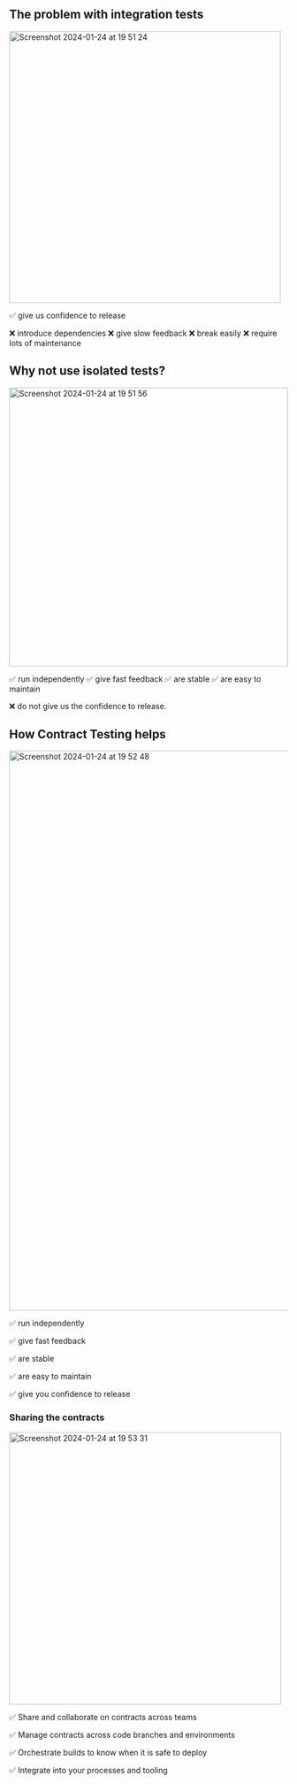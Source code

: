 ## The problem with integration tests

<img width="491" alt="Screenshot 2024-01-24 at 19 51 24" src="https://github.com/shayanadc/contract-testing-pactflow/assets/6294224/ee465aa7-2db0-4f18-ba6e-5b593cfbd988">

✅ give us confidence to release

❌ introduce dependencies
❌ give slow feedback
❌ break easily
❌ require lots of maintenance


## Why not use isolated tests?

<img width="504" alt="Screenshot 2024-01-24 at 19 51 56" src="https://github.com/shayanadc/contract-testing-pactflow/assets/6294224/6a4eaf0a-dfbe-4ca3-9136-9a4ccb32193a">

✅ run independently
✅ give fast feedback
✅ are stable
✅ are easy to maintain

❌ do not give us the confidence to release.

## How Contract Testing helps

<img width="1012" alt="Screenshot 2024-01-24 at 19 52 48" src="https://github.com/shayanadc/contract-testing-pactflow/assets/6294224/b9ff494e-f74a-4714-8882-0b0889e20387">

✅ run independently

✅ give fast feedback

✅ are stable

✅ are easy to maintain


✅ give you confidence to release

### Sharing the contracts

<img width="492" alt="Screenshot 2024-01-24 at 19 53 31" src="https://github.com/shayanadc/contract-testing-pactflow/assets/6294224/9e378384-2ad3-4495-a1ec-7f5b11351965">

✅ Share and collaborate on contracts across teams

✅ Manage contracts across code branches and environments

✅ Orchestrate builds to know when it is safe to deploy

✅ Integrate into your processes and tooling

